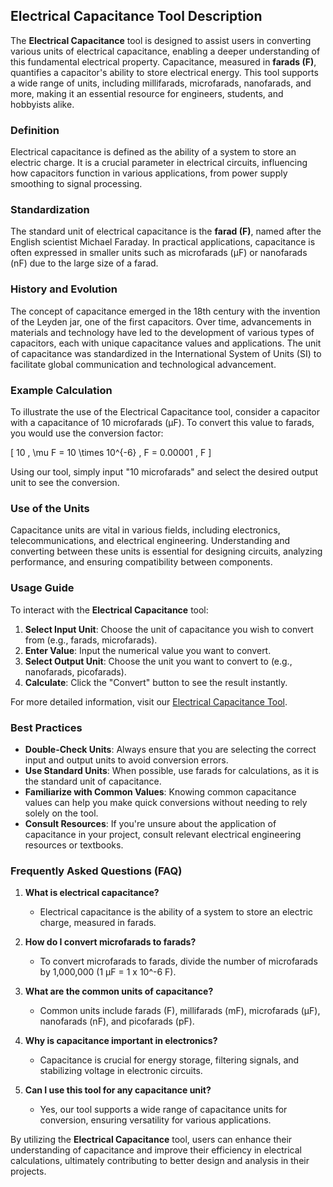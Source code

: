 ## Electrical Capacitance Tool Description

The **Electrical Capacitance** tool is designed to assist users in converting various units of electrical capacitance, enabling a deeper understanding of this fundamental electrical property. Capacitance, measured in **farads (F)**, quantifies a capacitor's ability to store electrical energy. This tool supports a wide range of units, including millifarads, microfarads, nanofarads, and more, making it an essential resource for engineers, students, and hobbyists alike.

### Definition

Electrical capacitance is defined as the ability of a system to store an electric charge. It is a crucial parameter in electrical circuits, influencing how capacitors function in various applications, from power supply smoothing to signal processing.

### Standardization

The standard unit of electrical capacitance is the **farad (F)**, named after the English scientist Michael Faraday. In practical applications, capacitance is often expressed in smaller units such as microfarads (µF) or nanofarads (nF) due to the large size of a farad.

### History and Evolution

The concept of capacitance emerged in the 18th century with the invention of the Leyden jar, one of the first capacitors. Over time, advancements in materials and technology have led to the development of various types of capacitors, each with unique capacitance values and applications. The unit of capacitance was standardized in the International System of Units (SI) to facilitate global communication and technological advancement.

### Example Calculation

To illustrate the use of the Electrical Capacitance tool, consider a capacitor with a capacitance of 10 microfarads (µF). To convert this value to farads, you would use the conversion factor:

\[ 10 \, \mu F = 10 \times 10^{-6} \, F = 0.00001 \, F \]

Using our tool, simply input "10 microfarads" and select the desired output unit to see the conversion.

### Use of the Units

Capacitance units are vital in various fields, including electronics, telecommunications, and electrical engineering. Understanding and converting between these units is essential for designing circuits, analyzing performance, and ensuring compatibility between components.

### Usage Guide

To interact with the **Electrical Capacitance** tool:

1. **Select Input Unit**: Choose the unit of capacitance you wish to convert from (e.g., farads, microfarads).
2. **Enter Value**: Input the numerical value you want to convert.
3. **Select Output Unit**: Choose the unit you want to convert to (e.g., nanofarads, picofarads).
4. **Calculate**: Click the "Convert" button to see the result instantly.

For more detailed information, visit our [Electrical Capacitance Tool](https://www.inayam.co/unit-converter/electrical_capacitance).

### Best Practices

- **Double-Check Units**: Always ensure that you are selecting the correct input and output units to avoid conversion errors.
- **Use Standard Units**: When possible, use farads for calculations, as it is the standard unit of capacitance.
- **Familiarize with Common Values**: Knowing common capacitance values can help you make quick conversions without needing to rely solely on the tool.
- **Consult Resources**: If you're unsure about the application of capacitance in your project, consult relevant electrical engineering resources or textbooks.

### Frequently Asked Questions (FAQ)

1. **What is electrical capacitance?**
   - Electrical capacitance is the ability of a system to store an electric charge, measured in farads.

2. **How do I convert microfarads to farads?**
   - To convert microfarads to farads, divide the number of microfarads by 1,000,000 (1 µF = 1 x 10^-6 F).

3. **What are the common units of capacitance?**
   - Common units include farads (F), millifarads (mF), microfarads (µF), nanofarads (nF), and picofarads (pF).

4. **Why is capacitance important in electronics?**
   - Capacitance is crucial for energy storage, filtering signals, and stabilizing voltage in electronic circuits.

5. **Can I use this tool for any capacitance unit?**
   - Yes, our tool supports a wide range of capacitance units for conversion, ensuring versatility for various applications.

By utilizing the **Electrical Capacitance** tool, users can enhance their understanding of capacitance and improve their efficiency in electrical calculations, ultimately contributing to better design and analysis in their projects.